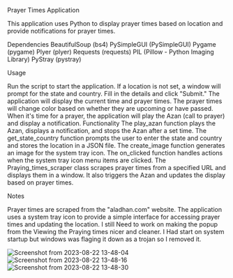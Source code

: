 Prayer Times Application

This application uses Python to display prayer times based on location and provide notifications for prayer times.

Dependencies
BeautifulSoup (bs4)
PySimpleGUI (PySimpleGUI)
Pygame (pygame)
Plyer (plyer)
Requests (requests)
PIL (Pillow - Python Imaging Library)
PyStray (pystray)


Usage

Run the script to start the application.
If a location is not set, a window will prompt for the state and country. Fill in the details and click "Submit."
The application will display the current time and prayer times. The prayer times will change color based on whether they are upcoming or have passed.
When it's time for a prayer, the application will play the Azan (call to prayer) and display a notification.
Functionality
The play_azan function plays the Azan, displays a notification, and stops the Azan after a set time.
The get_state_country function prompts the user to enter the state and country and stores the location in a JSON file.
The create_image function generates an image for the system tray icon.
The on_clicked function handles actions when the system tray icon menu items are clicked.
The Praying_times_scraper class scrapes prayer times from a specified URL and displays them in a window. It also triggers the Azan and updates the display based on prayer times.


Notes

Prayer times are scraped from the "aladhan.com" website.
The application uses a system tray icon to provide a simple interface for accessing prayer times and updating the location.
I still Need to work on making the popup from the Viewing the Praying times nicer and cleaner.
I Had start on system startup but windows was flaging it down as a trojan so I removed it.

![Screenshot from 2023-08-22 13-48-04](https://github.com/Moe-Dahan/Azan-Reminder/assets/83793097/6de863a5-7198-40d8-a6c3-470a178a8742)
![Screenshot from 2023-08-22 13-48-16](https://github.com/Moe-Dahan/Azan-Reminder/assets/83793097/5252f9da-bbc1-4515-82c5-1a20ef34ea24)
![Screenshot from 2023-08-22 13-48-30](https://github.com/Moe-Dahan/Azan-Reminder/assets/83793097/4c338a00-9651-4a93-86fa-147befc572b0)
